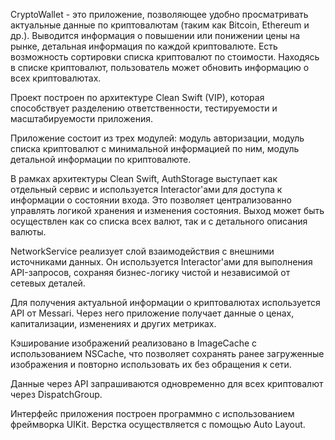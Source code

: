 CryptoWallet - это приложение, позволяющее удобно просматривать актуальные данные по криптовалютам (таким как Bitcoin, Ethereum и др.). Выводится информация о повышении или понижении цены на рынке, детальная информация по каждой криптовалюте. Есть возможность сортировки списка криптовалют по стоимости. Находясь в списке криптовалют, пользователь может обновить информацию о всех криптовалютах.

Проект построен по архитектуре Clean Swift (VIP), которая способствует разделению ответственности, тестируемости и масштабируемости приложения.

Приложение состоит из трех модулей: модуль авторизации, модуль списка криптовалют с минимальной информацией по ним, модуль детальной информации по криптовалюте.

В рамках архитектуры Clean Swift, AuthStorage выступает как отдельный сервис и используется Interactor'ами для доступа к информации о состоянии входа. Это позволяет централизованно управлять логикой хранения и изменения состояния. Выход может быть осуществлен как со списка всех валют, так и с детального описания валюты.

NetworkService реализует слой взаимодействия с внешними источниками данных. Он используется Interactor'ами для выполнения API-запросов, сохраняя бизнес-логику чистой и независимой от сетевых деталей.

Для получения актуальной информации о криптовалютах используется API от Messari. Через него приложение получает данные о ценах, капитализации, изменениях и других метриках.

Кэширование изображений реализовано в ImageCache с использованием NSCache, что позволяет сохранять ранее загруженные изображения и повторно использовать их без обращения к сети.

Данные через API запрашиваются одновременно для всех криптовалют через DispatchGroup.

Интерфейс приложения построен программно с использованием фреймворка UIKit. Верстка осуществляется с помощью Auto Layout.
